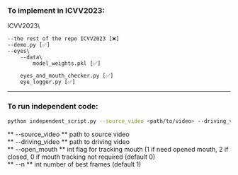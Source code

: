 ### To implement in ICVV2023:
ICVV2023\
    
    --the rest of the repo ICVV2023 [❌] 
    --demo.py [✅]
    --eyes\
        --data\
            model_weights.pkl [✅]

        eyes_and_mouth_checker.py [✅]
        eye_logger.py [✅] 

---

### To run independent code: 
```bash
python independent_script.py --source_video <path/to/video> --driving_video <path/to/video> --open_mouth 1 --n 100 
```

** --source_video ** path to source video  
** --driving_video ** path to driving video  
** --open_mouth ** int flag for tracking mouth (1 if need opened mouth, 2 if closed, 0 if mouth tracking not required (default 0)  
** --n ** int number of best frames (default 1)  
  
